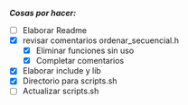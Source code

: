 
***Cosas por hacer:***
- [ ] Elaborar Readme
- [x] revisar comentarios ordenar_secuencial.h
  - [x] Eliminar funciones sin uso 
  - [x] Completar comentarios
- [x] Elaborar include y lib
- [x] Directorio para scripts.sh
- [ ] Actualizar scripts.sh